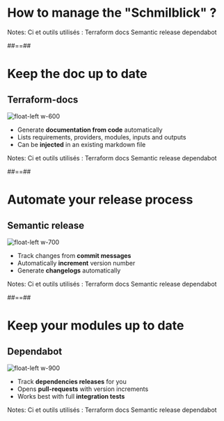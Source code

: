 
<!-- .slide: data-background="./assets/images/cesar-carlevarino-aragon-NL_DF0Klepc-unsplash.jpg" class="transition" -->

# How to manage the "Schmilblick" ?

Notes: Ci et outils utilisés :
Terraform docs
Semantic release
dependabot


##==##

# Keep the doc up to date
## Terraform-docs

![float-left w-600](./assets/images/terraform_docs.png)

- Generate **documentation from code** automatically
- Lists requirements, providers, modules, inputs and outputs
- Can be **injected** in an existing markdown file

Notes: Ci et outils utilisés :
Terraform docs
Semantic release
dependabot


##==##

# Automate your release process
## Semantic release

![float-left w-700](./assets/images/semantic_release.png)

- Track changes from **commit messages**
- Automatically **increment** version number
- Generate **changelogs** automatically

Notes: Ci et outils utilisés :
Terraform docs
Semantic release
dependabot


##==##

# Keep your modules up to date
## Dependabot

![float-left w-900](./assets/images/dependabot.png)

- Track **dependencies releases** for you
- Opens **pull-requests** with version increments
- Works best with full **integration tests**

Notes: Ci et outils utilisés :
Terraform docs
Semantic release
dependabot

